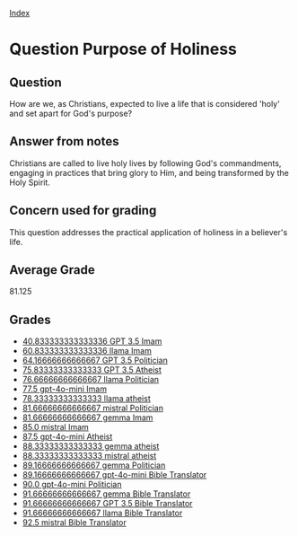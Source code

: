 
[Index](../../index.md)
# Question Purpose of Holiness
## Question
How are we, as Christians, expected to live a life that is considered 'holy' and set apart for God's purpose?

## Answer from notes
Christians are called to live holy lives by following God's commandments, engaging in practices that bring glory to Him, and being transformed by the Holy Spirit.

## Concern used for grading
This question addresses the practical application of holiness in a believer's life.

## Average Grade
81.125

## Grades
 * [40.833333333333336 GPT 3.5 Imam](../answers/GPT_3.5_Imam/Purpose_of_Holiness.md)
 * [60.833333333333336 llama Imam](../answers/llama_Imam/Purpose_of_Holiness.md)
 * [64.16666666666667 GPT 3.5 Politician](../answers/GPT_3.5_Politician/Purpose_of_Holiness.md)
 * [75.83333333333333 GPT 3.5 Atheist](../answers/GPT_3.5_Atheist/Purpose_of_Holiness.md)
 * [76.66666666666667 llama Politician](../answers/llama_Politician/Purpose_of_Holiness.md)
 * [77.5 gpt-4o-mini Imam](../answers/gpt-4o-mini_Imam/Purpose_of_Holiness.md)
 * [78.33333333333333 llama atheist](../answers/llama_atheist/Purpose_of_Holiness.md)
 * [81.66666666666667 mistral Politician](../answers/mistral_Politician/Purpose_of_Holiness.md)
 * [81.66666666666667 gemma Imam](../answers/gemma_Imam/Purpose_of_Holiness.md)
 * [85.0 mistral Imam](../answers/mistral_Imam/Purpose_of_Holiness.md)
 * [87.5 gpt-4o-mini Atheist](../answers/gpt-4o-mini_Atheist/Purpose_of_Holiness.md)
 * [88.33333333333333 gemma atheist](../answers/gemma_atheist/Purpose_of_Holiness.md)
 * [88.33333333333333 mistral atheist](../answers/mistral_atheist/Purpose_of_Holiness.md)
 * [89.16666666666667 gemma Politician](../answers/gemma_Politician/Purpose_of_Holiness.md)
 * [89.16666666666667 gpt-4o-mini Bible Translator](../answers/gpt-4o-mini_Bible_Translator/Purpose_of_Holiness.md)
 * [90.0 gpt-4o-mini Politician](../answers/gpt-4o-mini_Politician/Purpose_of_Holiness.md)
 * [91.66666666666667 gemma Bible Translator](../answers/gemma_Bible_Translator/Purpose_of_Holiness.md)
 * [91.66666666666667 GPT 3.5 Bible Translator](../answers/GPT_3.5_Bible_Translator/Purpose_of_Holiness.md)
 * [91.66666666666667 llama Bible Translator](../answers/llama_Bible_Translator/Purpose_of_Holiness.md)
 * [92.5 mistral Bible Translator](../answers/mistral_Bible_Translator/Purpose_of_Holiness.md)
